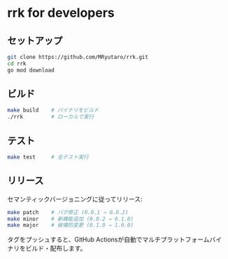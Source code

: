 # rrk for developers

## セットアップ

```bash
git clone https://github.com/MRyutaro/rrk.git
cd rrk
go mod download
```

## ビルド

```bash
make build    # バイナリをビルド
./rrk         # ローカルで実行
```

## テスト

```bash
make test     # 全テスト実行
```

## リリース

セマンティックバージョニングに従ってリリース:

```bash
make patch    # バグ修正 (0.0.1 → 0.0.2)
make minor    # 新機能追加 (0.0.2 → 0.1.0)
make major    # 破壊的変更 (0.1.0 → 1.0.0)
```

タグをプッシュすると、GitHub Actionsが自動でマルチプラットフォームバイナリをビルド・配布します。